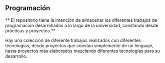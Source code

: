 ## Programación

** El repositorio tiene la intención de almacenar los diferentes trabajos de programación desarrollados 
a lo largo de la universidad, constando desde prácticas y proyectos.**

Hay una colección de diferente trabajos realizados con diferentes tecnologías, desde proyectos que constan simplemente
de un lenguaje, hasta proyectos más elaborados mezclando diferentes tecnologías para su desarrollo.

